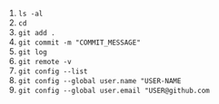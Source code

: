 1. `ls -al`
2. `cd`
3. `git add .`
4. `git commit -m "COMMIT_MESSAGE"`
5. `git log`
6. `git remote -v`
7. `git config --list`
8. `git config --global user.name "USER-NAME`
9. `git config --global user.email "USER@github.com`
